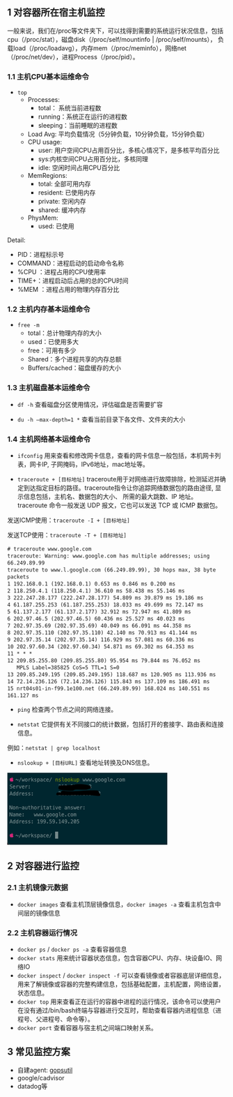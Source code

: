 ## 1 对容器所在宿主机监控
一般来说，我们在/proc等文件夹下，可以找得到需要的系统运行状况信息，包括cpu（/proc/stat），磁盘disk（/proc/self/mountinfo | /proc/self/mounts），
负载load（/proc/loadavg），内存mem（/proc/meminfo），网络net（/proc/net/dev），进程Process（/proc/pid）。
### 1.1 主机CPU基本运维命令
- `top`
    - Processes: 
        - total： 系统当前进程数
        - running：系统正在运行的进程数
        - sleeping：当前睡眠的进程数
    - Load Avg: 平均负载情况（5分钟负载，10分钟负载，15分钟负载）
    - CPU usage:
        - user: 用户空间CPU占用百分比，多核心情况下，是多核平均百分比
        - sys:内核空间CPU占用百分比，多核同理
        - idle: 空闲时间占用CPU百分比
    - MemRegions:
        - total: 全部可用内存
        - resident: 已使用内存
        - private: 空闲内存
        - shared: 缓冲内存
    - PhysMem: 
        - used: 已使用

Detail:
- PID：进程标示号
- COMMAND：进程启动的启动命令名称
- %CPU ：进程占用的CPU使用率
- TIME+：进程启动后占用的总的CPU时间
- %MEM ：进程占用的物理内存百分比

### 1.2 主机内存基本运维命令
- `free -m`
    - total：总计物理内存的大小
    - used：已使用多大
    - free：可用有多少
    - Shared：多个进程共享的内存总额
    - Buffers/cached：磁盘缓存的大小

### 1.3 主机磁盘基本运维命令
- `df -h`
查看磁盘分区使用情况，评估磁盘是否需要扩容

- `du -h –max-depth=1 *`
查看当前目录下各文件、文件夹的大小

### 1.4 主机网络基本运维命令
- `ifconfig`
用来查看和修改网卡信息，查看的网卡信息一般包括，本机网卡列表，网卡IP, 子网掩码，IPv6地址，mac地址等。

- `traceroute + [目标地址]`
traceroute用于对网络进行故障排除，检测延迟并确定到达指定目标的路径。traceroute指令让你追踪网络数据包的路由途径, 显示信息包括，主机名、数据包的大小、
所需的最大跳数、IP 地址。traceroute 命令一般发送 UDP 报文，它也可以发送 TCP 或 ICMP 数据包。

发送ICMP使用：`traceroute -I + [目标地址]`

发送TCP使用：`traceroute -T + [目标地址]`

```shell
# traceroute www.google.com
traceroute: Warning: www.google.com has multiple addresses; using 66.249.89.99
traceroute to www.l.google.com (66.249.89.99), 30 hops max, 38 byte packets
1 192.168.0.1 (192.168.0.1) 0.653 ms 0.846 ms 0.200 ms
2 118.250.4.1 (118.250.4.1) 36.610 ms 58.438 ms 55.146 ms
3 222.247.28.177 (222.247.28.177) 54.809 ms 39.879 ms 19.186 ms
4 61.187.255.253 (61.187.255.253) 18.033 ms 49.699 ms 72.147 ms
5 61.137.2.177 (61.137.2.177) 32.912 ms 72.947 ms 41.809 ms
6 202.97.46.5 (202.97.46.5) 60.436 ms 25.527 ms 40.023 ms
7 202.97.35.69 (202.97.35.69) 40.049 ms 66.091 ms 44.358 ms
8 202.97.35.110 (202.97.35.110) 42.140 ms 70.913 ms 41.144 ms
9 202.97.35.14 (202.97.35.14) 116.929 ms 57.081 ms 60.336 ms
10 202.97.60.34 (202.97.60.34) 54.871 ms 69.302 ms 64.353 ms
11 * * *
12 209.85.255.80 (209.85.255.80) 95.954 ms 79.844 ms 76.052 ms
   MPLS Label=385825 CoS=5 TTL=1 S=0
13 209.85.249.195 (209.85.249.195) 118.687 ms 120.905 ms 113.936 ms
14 72.14.236.126 (72.14.236.126) 115.843 ms 137.109 ms 186.491 ms
15 nrt04s01-in-f99.1e100.net (66.249.89.99) 168.024 ms 140.551 ms 161.127 ms
```

- `ping`
检查两个节点之间的网络连接。

- `netstat`
它提供有关不同接口的统计数据，包括打开的套接字、路由表和连接信息。

例如：`netstat | grep localhost`

- `nslookup + [目标URL]`
查看地址转换及DNS信息。

![](./examples/docker/container-host-ops/img/nslookup-case.png)

## 2 对容器进行监控
### 2.1 主机镜像元数据
- `docker images` 查看主机顶层镜像信息，`docker images -a` 查看主机包含中间层的镜像信息

### 2.2 主机容器运行情况
- `docker ps` / `docker ps -a` 查看容器信息
- `docker stats` 用来统计容器状态信息，包含容器CPU、内存、块设备IO、网络IO
- `docker inspect` / `docker inspect -f` 可以查看镜像或者容器底层详细信息，用来了解镜像或容器的完整构建信息，包括基础配置，主机配置，网络设置，状态信息。
- `docker top` 用来查看正在运行的容器中进程的运行情况，该命令可以使用户在没有通过/bin/bash终端与容器进行交互时，帮助查看容器内进程信息（进程号、父进程号、命令等）。
- `docker port` 查看容器与宿主机之间端口映射关系。

## 3 常见监控方案
- 自建agent: [gopsutil](https://github.com/shirou/gopsutil)
- google/cadvisor
- datadog等
